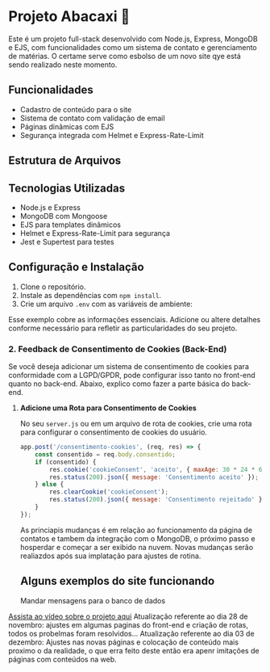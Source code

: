 # Projeto Abacaxi 🍍

Este é um projeto full-stack desenvolvido com Node.js, Express, MongoDB e EJS, com funcionalidades como um sistema de contato e gerenciamento de matérias.
O certame serve como esbolso de um novo site qye está sendo realizado neste momento.

## Funcionalidades

- Cadastro de conteúdo para o site
- Sistema de contato com validação de email
- Páginas dinâmicas com EJS
- Segurança integrada com Helmet e Express-Rate-Limit

## Estrutura de Arquivos


## Tecnologias Utilizadas

- Node.js e Express
- MongoDB com Mongoose
- EJS para templates dinâmicos
- Helmet e Express-Rate-Limit para segurança
- Jest e Supertest para testes

## Configuração e Instalação

1. Clone o repositório.
2. Instale as dependências com `npm install`.
3. Crie um arquivo `.env` com as variáveis de ambiente:


Esse exemplo cobre as informações essenciais. Adicione ou altere detalhes conforme necessário para refletir as particularidades do seu projeto.

### 2. **Feedback de Consentimento de Cookies (Back-End)**

Se você deseja adicionar um sistema de consentimento de cookies para conformidade com a LGPD/GPDR, pode configurar isso tanto no front-end quanto no back-end. Abaixo, explico como fazer a parte básica do back-end.

1. **Adicione uma Rota para Consentimento de Cookies**

   No seu `server.js` ou em um arquivo de rota de cookies, crie uma rota para configurar o consentimento de cookies do usuário.

   ```javascript
   app.post('/consentimento-cookies', (req, res) => {
       const consentido = req.body.consentido;
       if (consentido) {
           res.cookie('cookieConsent', 'aceito', { maxAge: 30 * 24 * 60 * 60 * 1000 }); // Expira em 30 dias
           res.status(200).json({ message: 'Consentimento aceito' });
       } else {
           res.clearCookie('cookieConsent');
           res.status(200).json({ message: 'Consentimento rejeitado' });
       }
   });
   ```
   As princiapis mudanças é em relação ao funcionamento da página de contatos e tambem da integração com o MongoDB, o próximo passo e hosperdar e começar a ser exibido na nuvem.
   Novas mudanças serão realiazdos após sua implatação para ajustes de rotina.

   ## Alguns exemplos do site funcionando
   Mandar mensagens para o banco de dados

[Assista ao vídeo sobre o projeto aqui](https://github.com/PedroSilva201/Esbolso_Novo_Site/issues/3#issue-2695926715)
Atualização referente ao dia 28 de novembro: ajustes em algumas paginas do front-end e criação de rotas, todos os probelmas foram resolvidos...
Atualização referente ao dia 03 de dezembro: Ajustes nas novas páginas e colocação de conteúdo mais proximo o da realidade, o que erra feito deste então era apenr imitações de páginas com conteúdos na web.